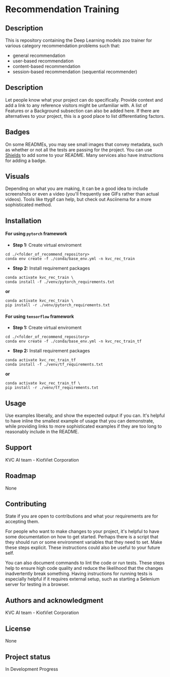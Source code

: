 # Recommendation Training



## Description

This is repository containing the Deep Learning models zoo trainer for various category recommendation problems such that:
* general recommendation
* user-based recommendation 
* content-based recommendation
* session-based recommendation (sequential recommender)

## Description
Let people know what your project can do specifically. Provide context and add a link to any reference visitors might be unfamiliar with. A list of Features or a Background subsection can also be added here. If there are alternatives to your project, this is a good place to list differentiating factors.

## Badges
On some READMEs, you may see small images that convey metadata, such as whether or not all the tests are passing for the project. You can use [Shields](https://shields.io/) to add some to your README. Many services also have instructions for adding a badge.

## Visuals
Depending on what you are making, it can be a good idea to include screenshots or even a video (you'll frequently see GIFs rather than actual videos). Tools like ttygif can help, but check out Asciinema for a more sophisticated method.

## Installation
#### For using `pytorch` framework
* **Step 1:** Create virtual enviroment

```
cd ./<folder_of_recommend_repository>
conda env create -f ./conda/base_env.yml -n kvc_rec_train
```
*  **Step 2:** Install requirement packages

```
conda activate kvc_rec_train \
conda install -f ./venv/pytorch_requirements.txt
```
**or**
```
conda activate kvc_rec_train \
pip install -r ./venv/pytorch_requirements.txt
```

#### For using `tensorflow` framework
* **Step 1:** Create virtual enviroment

```
cd ./<folder_of_recommend_repository>
conda env create -f ./conda/base_env.yml -n kvc_rec_train_tf
```
*  **Step 2:** Install requirement packages

```
conda activate kvc_rec_train_tf
conda install -f ./venv/tf_requirements.txt
```
**or**
```
conda activate kvc_rec_train_tf \
pip install -r ./venv/tf_requirements.txt
```

## Usage
Use examples liberally, and show the expected output if you can. It's helpful to have inline the smallest example of usage that you can demonstrate, while providing links to more sophisticated examples if they are too long to reasonably include in the README.

## Support
KVC AI team - KiotViet Corporation

## Roadmap
None

## Contributing
State if you are open to contributions and what your requirements are for accepting them.

For people who want to make changes to your project, it's helpful to have some documentation on how to get started. Perhaps there is a script that they should run or some environment variables that they need to set. Make these steps explicit. These instructions could also be useful to your future self.

You can also document commands to lint the code or run tests. These steps help to ensure high code quality and reduce the likelihood that the changes inadvertently break something. Having instructions for running tests is especially helpful if it requires external setup, such as starting a Selenium server for testing in a browser.

## Authors and acknowledgment
KVC AI team - KiotViet Corporation

## License
None

## Project status
In Development Progress


